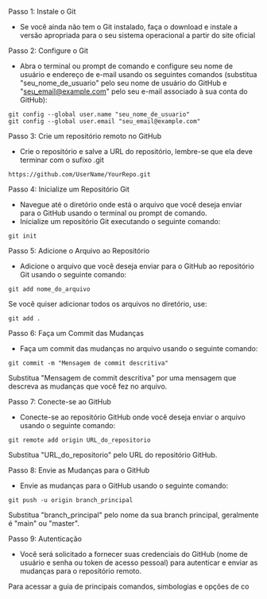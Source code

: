 Passo 1: Instale o Git

- Se você ainda não tem o Git instalado, faça o download e instale a versão apropriada para o seu sistema operacional a partir do site oficial

Passo 2: Configure o Git

- Abra o terminal ou prompt de comando e configure seu nome de usuário e endereço de e-mail usando os seguintes comandos (substitua "seu_nome_de_usuario" pelo seu nome de usuário do GitHub e "seu_email@example.com" pelo seu e-mail associado à sua conta do GitHub):

```
git config --global user.name "seu_nome_de_usuario"
git config --global user.email "seu_email@example.com"
```

Passo 3: Crie um repositório remoto no GitHub

- Crie o repositório e salve a URL do repositório, lembre-se que ela deve terminar com o sufixo .git

```
https://github.com/UserName/YourRepo.git
```

Passo 4: Inicialize um Repositório Git

- Navegue até o diretório onde está o arquivo que você deseja enviar para o GitHub usando o terminal ou prompt de comando.
- Inicialize um repositório Git executando o seguinte comando:

```
git init
```

Passo 5: Adicione o Arquivo ao Repositório

- Adicione o arquivo que você deseja enviar para o GitHub ao repositório Git usando o seguinte comando:

```
git add nome_do_arquivo
```

Se você quiser adicionar todos os arquivos no diretório, use:

```
git add .
```

Passo 6: Faça um Commit das Mudanças

- Faça um commit das mudanças no arquivo usando o seguinte comando:

```
git commit -m "Mensagem de commit descritiva"
```

Substitua "Mensagem de commit descritiva" por uma mensagem que descreva as mudanças que você fez no arquivo.

Passo 7: Conecte-se ao GitHub

- Conecte-se ao repositório GitHub onde você deseja enviar o arquivo usando o seguinte comando:

```
git remote add origin URL_do_repositorio
```

Substitua "URL_do_repositorio" pelo URL do repositório GitHub.

Passo 8: Envie as Mudanças para o GitHub

- Envie as mudanças para o GitHub usando o seguinte comando:

```
git push -u origin branch_principal
```

Substitua "branch_principal" pelo nome da sua branch principal, geralmente é "main" ou "master".

Passo 9: Autenticação

- Você será solicitado a fornecer suas credenciais do GitHub (nome de usuário e senha ou token de acesso pessoal) para autenticar e enviar as mudanças para o repositório remoto.

Para acessar a guia de principais comandos, simbologias e opções de co